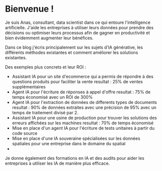 # Bienvenue ! 

Je suis Anas, consultant, data scientist dans ce qui entoure l'intelligence artificielle. J'aide les entreprises à utiliser leurs données pour prendre des décisions ou optimiser leurs processus afin de gagner en productivité et bien évidemment augmenter leur bénéfices.

Dans ce blog j'écris principalement sur les sujets d'IA générative, les différents méthodes existantes et comment améliorer les solutions   existantes.


Des exemples plus concrets et leur ROI : 
- Assistant IA pour un site d'ecommerce qui a permis de répondre à des questions produits pour faciliter la vente 
resultat : 25% de ventes supplémentaires
- Agent IA pour l'écriture de réponses à appel d'offre
resultat : 75% de temps économisé avec un ROI de 300%
- Agent IA pour l'extraction de données de differents types de documents
resultat : 90% de données extraites avec une précision de 95% avec un temps de traitement divisé par 2.
- Assistant IA pour une usine de production pour trouver les solutions des erreurs affichées sur les machines
resultat : 70% de temps économisé
- Mise en place d'un agent IA pour l'écriture de tests unitaires à partir du code source
- Mise en place d'une IA souveraine spécialisées sur les données spatiales pour une entreprise dans le domaine du spatial
- 



Je donne également des formations en IA et des audits pour aider les entreprises à utiliser les IA de manière plus efficace.

